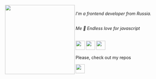 
<img  align="left" src="https://media1.giphy.com/media/LqybsmwvhElMzUe4Nw/giphy.gif" width="230" height="230">
                                                                                                                 
<h6 >I'm a frontend developer from Russia.</h6>
<h6 >Me 🤝 Endless love for javascript</h6>



<a target="_blank" href="https://t.me/dayavera"><img src="https://img.icons8.com/doodle/2x/telegram-app.png" width="30" height="30" /></a>
<a target="_blank" href="https://www.last.fm/user/daigo-anon"><img src="https://img.icons8.com/doodle/2x/fm.png"  width="30" height="30" /></a>
<a target="_blank" href="https://discord.com/users/852456235177607178/"><img src="https://img.icons8.com/doodle/2x/discord-logo.png"  width="30" height="30" /></a>


<p> Please, check out my repos </p>
<img src="https://img.icons8.com/doodle/2x/thick-arrow-pointing-down.png" width="30" height="30">
